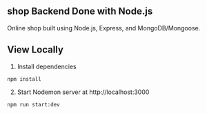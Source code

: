 ## shop Backend Done with Node.js

Online shop built using Node.js, Express, and MongoDB/Mongoose.

## View Locally

1. Install dependencies

```
npm install
```

2. Start Nodemon server at http://localhost:3000

```
npm run start:dev
